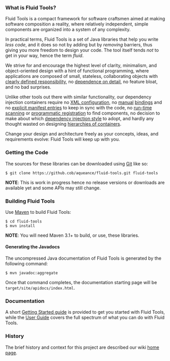 ### What is Fluid Tools?

Fluid Tools is a compact framework for software craftsmen aimed at making software composition a reality, where relatively independent, simple components are organized into a system of any complexity.

In practical terms, Fluid Tools is a set of Java libraries that help you write _less code_, and it does so not by adding but by _removing_ barriers, thus giving you more freedom to design your code. The tool itself tends _not_ to get in your way, hence the term _fluid_.

We strive for and encourage the highest level of clarity, minimalism, and object-oriented design with a hint of functional programming, where applications are composed of small, stateless, collaborating objects with [clearly defined responsibility](http://en.wikipedia.org/wiki/Single_responsibility_principle), no [dependence on detail](http://en.wikipedia.org/wiki/Dependency_inversion_principle), no feature bloat, and no bad surprises.

Unlike other tools out there with similar functionality, our dependency injection containers require no [XML configuration](http://docs.spring.io/spring/docs/current/spring-framework-reference/html/beans.html#beans-factory-metadata), no [manual](http://tapestry.apache.org/tapestry-ioc-modules.html#TapestryIoCModules-AutobuildingServices) [bindings](https://github.com/google/guice/wiki/Bindings) and no [explicit manifest entries](http://tapestry.apache.org/autoloading-modules.html) to keep in sync with the code, no [run-time scanning](http://docs.spring.io/spring/docs/3.0.0.RC2/spring-framework-reference/html/ch03s10.html?ref=driverlayer.com/web) or [programmatic registration](http://docs.spring.io/spring/docs/current/spring-framework-reference/htmlsingle/#beans-java-instantiating-container-register) to find components, no decision to make about which [dependency injection style](http://picocontainer.com/injection.html) to adopt, and hardly any thought wasted on designing [hierarchies of containers](http://liferepo.blogspot.hu/2014/03/scoping-dependency-injection.html).

Change your design and architecture freely as your concepts, ideas, and requirements evolve: Fluid Tools will keep up with you.

### Getting the Code
The sources for these libraries can be downloaded using [Git](https://git-scm.com/downloads) like so:

```
$ git clone https://github.cob/aqueance/fluid-tools.git fluid-tools
```

**NOTE**: This is work in progress hence no release versions or downloads are available yet and some APIs may still change.

### Building Fluid Tools
Use [Maven](http://maven.apache.org) to build Fluid Tools:

```
$ cd fluid-tools
$ mvn install
```

**NOTE**: You will need Maven 3.1+ to build, or use, these libraries.

#### Generating the Javadocs
The uncompressed Java documentation of Fluid Tools is generated by the following command:

```
$ mvn javadoc:aggregate
```

Once that command completes, the documentation starting page will be `target/site/apidocs/index.html`.

### Documentation
A short [Getting Started guide](https://github.com/aqueance/fluid-tools/wiki/Getting-Started) is provided to get you started with Fluid Tools, while the [User Guide](https://github.com/aqueance/fluid-tools/wiki/User-Guide---Introduction) covers the full spectrum of what you can do with Fluid Tools.

### History
The brief history and context for this project are described our wiki [home page](https://github.com/aqueance/fluid-tools/wiki/Home).
